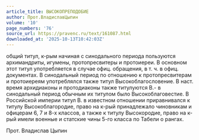```yaml
---
article_title: ВЫСОКОПРЕПОДОБИЕ
author: Прот.ВладиславЦыпин
volume: '10'
page_numbers: '76'
source_url: https://pravenc.ru/text/161087.html
downloaded_at: '2025-10-13T10:42:03Z'
---
```


общий титул, к-рым начиная с синодального периода пользуются архимандриты, игумены, протопресвитеры и протоиереи. В основном этот титул употребляется в случае офиц. обращения, в т. ч. в офиц. документах. В синодальный период по отношению к протопресвитерам и протоиереям употреблялся также титул Высокоблагословение. В наст. время архидиаконы и протодиаконы также титулуются В.- в синодальный период обычным их титулом было Высокоблаговестие. В Российской империи титул В. в известном отношении приравнивался к титулу Высокоблагородие, право на к-рый принадлежало чиновникам и офицерам 6, 7 и 8-х классов, а также к титулу Высокородие, право на к-рый имели военные и статские чины 5-го класса по Табели о рангах.

Прот.  Владислав   Цыпин
